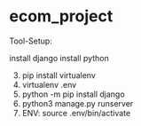 # ecom_project

Tool-Setup:

install django
install python

3. pip install virtualenv
4. virtualenv .env
5. python -m pip install django
6. python3 manage.py runserver
7. ENV: source .env/bin/activate
